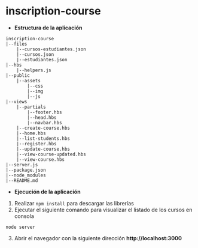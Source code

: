 # inscription-course

- **Estructura de la aplicación**
```
inscription-course
|--files
    |--cursos-estudiantes.json
    |--cursos.json
    |--estudiantes.json
|--hbs
    |--helpers.js
|--public
    |--assets
        |--css
        |--img
        |--js
|--views
    |--partials
        |--footer.hbs
        |--head.hbs
        |--navbar.hbs
    |--create-course.hbs
    |--home.hbs
    |--list-students.hbs
    |--register.hbs
    |--update-course.hbs
    |--view-course-updated.hbs
    |--view-course.hbs
|--server.js
|--package.json
|--node_modules
|--README.md
```

- **Ejecución de la aplicación**

1. Realizar ```npm install``` para descargar las librerías
2. Ejecutar el siguiente comando para visualizar el listado de los cursos en consola
```
node server
```
3. Abrir el navegador con la siguiente dirección **http://localhost:3000**


